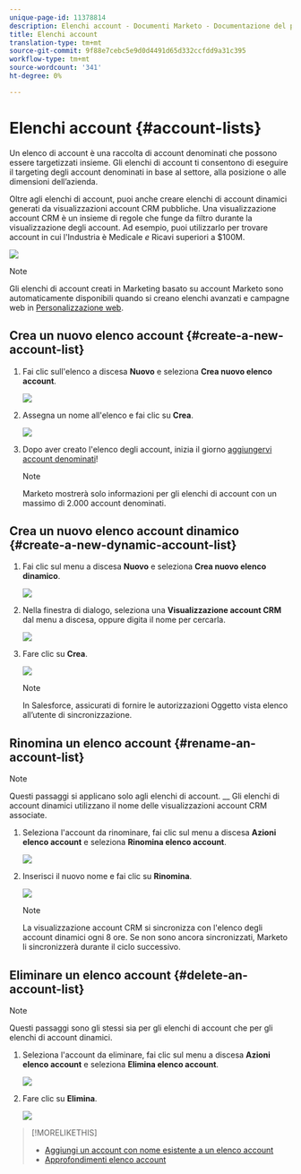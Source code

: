 ```yaml
---
unique-page-id: 11378814
description: Elenchi account - Documenti Marketo - Documentazione del prodotto
title: Elenchi account
translation-type: tm+mt
source-git-commit: 9f88e7cebc5e9d0d4491d65d332ccfdd9a31c395
workflow-type: tm+mt
source-wordcount: '341'
ht-degree: 0%

---
```



# Elenchi account {#account-lists}

Un elenco di account è una raccolta di account denominati che possono essere targetizzati insieme. Gli elenchi di account ti consentono di eseguire il targeting degli account denominati in base al settore, alla posizione o alle dimensioni dell’azienda.

Oltre agli elenchi di account, puoi anche creare elenchi di account dinamici generati da visualizzazioni account CRM pubbliche. Una visualizzazione account CRM è un insieme di regole che funge da filtro durante la visualizzazione degli account. Ad esempio, puoi utilizzarlo per trovare account in cui l&#39;Industria è Medicale *e* Ricavi superiori a $100M.

![](assets/one.png)

>[!NOTE]
>
>Gli elenchi di account creati in Marketing basato su account Marketo sono automaticamente disponibili quando si creano elenchi avanzati e campagne web in [Personalizzazione web](/help/marketo/product-docs/web-personalization/using-web-segments/web-segments.md).

## Crea un nuovo elenco account {#create-a-new-account-list}

1. Fai clic sull&#39;elenco a discesa **Nuovo** e seleziona **Crea nuovo elenco account**.

   ![](assets/1a.png)

1. Assegna un nome all&#39;elenco e fai clic su **Crea**.

   ![](assets/three-0.png)

1. Dopo aver creato l&#39;elenco degli account, inizia il giorno [aggiungervi account denominati](/help/marketo/product-docs/target-account-management/target/named-accounts/add-an-existing-named-account-to-an-account-list.md)!

   >[!NOTE]
   >
   >Marketo mostrerà solo informazioni per gli elenchi di account con un massimo di 2.000 account denominati.

## Crea un nuovo elenco account dinamico {#create-a-new-dynamic-account-list}

1. Fai clic sul menu a discesa **Nuovo** e seleziona **Crea nuovo elenco dinamico**.

   ![](assets/1.png)

1. Nella finestra di dialogo, seleziona una **Visualizzazione account CRM** dal menu a discesa, oppure digita il nome per cercarla.

   ![](assets/image2017-7-18-9-48-23.png)

1. Fare clic su **Crea**.

   ![](assets/step4.jpg)

   >[!NOTE]
   >
   >In Salesforce, assicurati di fornire le autorizzazioni Oggetto vista elenco all’utente di sincronizzazione.

## Rinomina un elenco account {#rename-an-account-list}

>[!NOTE]
>
>Questi passaggi si applicano solo agli elenchi di account. __ Gli elenchi di account dinamici utilizzano il nome delle visualizzazioni account CRM associate.

1. Seleziona l&#39;account da rinominare, fai clic sul menu a discesa **Azioni elenco account** e seleziona **Rinomina elenco account**.

   ![](assets/three.png)

1. Inserisci il nuovo nome e fai clic su **Rinomina**.

   ![](assets/four.png)

   >[!NOTE]
   >
   >La visualizzazione account CRM si sincronizza con l&#39;elenco degli account dinamici ogni 8 ore. Se non sono ancora sincronizzati, Marketo li sincronizzerà durante il ciclo successivo.

## Eliminare un elenco account {#delete-an-account-list}

>[!NOTE]
>
>Questi passaggi sono gli stessi sia per gli elenchi di account che per gli elenchi di account dinamici.

1. Seleziona l&#39;account da eliminare, fai clic sul menu a discesa **Azioni elenco account** e seleziona **Elimina elenco account**.

   ![](assets/five.png)

1. Fare clic su **Elimina**.

   ![](assets/six.png)

>[!MORELIKETHIS]
>
>* [Aggiungi un account con nome esistente a un elenco account](/help/marketo/product-docs/target-account-management/target/named-accounts/add-an-existing-named-account-to-an-account-list.md)
>* [Approfondimenti elenco account](/help/marketo/product-docs/target-account-management/measure/account-list-insights.md)

